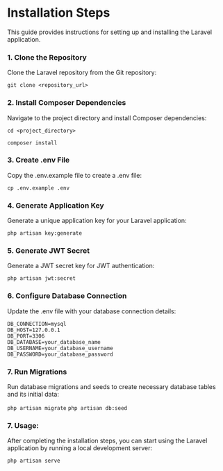 
# Installation Steps
This guide provides instructions for setting up and installing the Laravel application.



### 1. Clone the Repository
Clone the Laravel repository from the Git repository:

```git clone <repository_url>```


### 2. Install Composer Dependencies
Navigate to the project directory and install Composer dependencies:

```cd <project_directory>```

```composer install```


### 3. Create .env File
Copy the .env.example file to create a .env file:

```cp .env.example .env```


### 4. Generate Application Key
Generate a unique application key for your Laravel application:

```php artisan key:generate```


### 5. Generate JWT Secret
Generate a JWT secret key for JWT authentication:

```php artisan jwt:secret```


### 6. Configure Database Connection
Update the .env file with your database connection details:
```
DB_CONNECTION=mysql
DB_HOST=127.0.0.1
DB_PORT=3306
DB_DATABASE=your_database_name
DB_USERNAME=your_database_username
DB_PASSWORD=your_database_password
```


### 7. Run Migrations
Run database migrations and seeds to create necessary database tables and its initial data:

```php artisan migrate```
```php artisan db:seed```


### 7. Usage:
After completing the installation steps, you can start using the Laravel application by running a local development server:

```php artisan serve```
